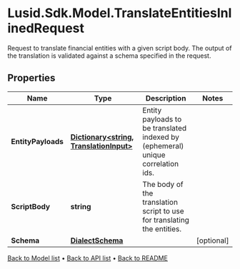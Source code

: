 # Lusid.Sdk.Model.TranslateEntitiesInlinedRequest
Request to translate financial entities with a given script body.  The output of the translation is validated against a schema specified in the request.

## Properties

Name | Type | Description | Notes
------------ | ------------- | ------------- | -------------
**EntityPayloads** | [**Dictionary&lt;string, TranslationInput&gt;**](TranslationInput.md) | Entity payloads to be translated indexed by (ephemeral) unique correlation ids. | 
**ScriptBody** | **string** | The body of the translation script to use for translating the entities. | 
**Schema** | [**DialectSchema**](DialectSchema.md) |  | [optional] 

[Back to Model list](../README.md#documentation-for-models) &#8226; [Back to API list](../README.md#documentation-for-api-endpoints) &#8226; [Back to README](../README.md)

